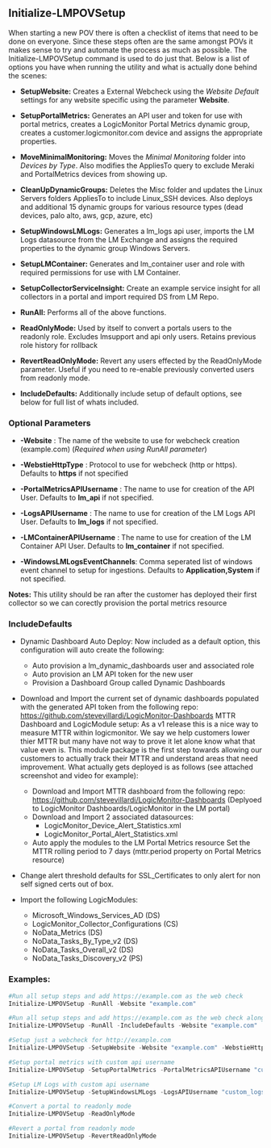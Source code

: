 ## Initialize-LMPOVSetup

When starting a new POV there is often a checklist of items that need to be done on everyone. Since these steps often are the same amongst POVs it makes sense to try and automate the process as much as possible. The Initialize-LMPOVSetup command is used to do just that. Below is a list of options you have when running the utility and what is actually done behind the scenes:

- **SetupWebsite:** Creates a External Webcheck using the _Website Default_ settings for any website specific using the parameter **Website**.

- **SetupPortalMetrics:** Generates an API user and token for use with portal metrics, creates a LogicMonitor Portal Metrics dynamic group, creates a customer.logicmonitor.com device and assigns the appropriate properties.

- **MoveMinimalMonitoring:** Moves the _Minimal Monitoring_ folder into _Devices by Type_. Also modifies the AppliesTo query to exclude Meraki and PortalMetrics devices from showing up.

- **CleanUpDynamicGroups:** Deletes the Misc folder and updates the Linux Servers folders AppliesTo to include Linux_SSH devices. Also deploys and additional 15 dynamic groups for various resource types (dead devices, palo alto, aws, gcp, azure, etc)

- **SetupWindowsLMLogs:** Generates a lm_logs api user, imports the LM Logs datasource from the LM Exchange and assigns the required properties to the dynamic group Windows Servers.

- **SetupLMContainer:** Generates and lm_container user and role with required permissions for use with LM Container.

- **SetupCollectorServiceInsight:** Create an example service insight for all collectors in a portal and import required DS from LM Repo.

- **RunAll:** Performs all of the above functions.

- **ReadOnlyMode:** Used by itself to convert a portals users to the readonly role. Excludes lmsupport and api only users. Retains previous role history for rollback

- **RevertReadOnlyMode:** Revert any users effected by the ReadOnlyMode parameter. Useful if you need to re-enable previously converted users from readonly mode.

- **IncludeDefaults:** Additionally include setup of default options, see below for full list of whats included.

### Optional Parameters

- **-Website** : The name of the website to use for webcheck creation (example.com) (*Required when using RunAll parameter*)

- **-WebstieHttpType** : Protocol to use for webcheck (http or https). Defaults to **https** if not specified

- **-PortalMetricsAPIUsername** : The name to use for creation of the API User. Defaults to **lm_api** if not specified.

- **-LogsAPIUsername** : The name to use for creation of the LM Logs API User. Defaults to **lm_logs** if not specified.

- **-LMContainerAPIUsername** : The name to use for creation of the LM Container API User. Defaults to **lm_container** if not specified.

- **-WindowsLMLogsEventChannels**: Comma seperated list of windows event channel to setup for ingestions. Defaults to **Application,System** if not specified.

**Notes:** This utility should be ran after the customer has deployed their first collector so we can corectly provision the portal metrics resource

### IncludeDefaults

- Dynamic Dashboard Auto Deploy: Now included as a default option, this configuration will auto create the following:
    - Auto provision a lm_dynamic_dashboards user and associated role
    - Auto provision an LM API token for the new user
    - Provision a Dashboard Group called Dynamic Dashboards

- Download and Import the current set of dynamic dashboards populated with the generated API token from the following repo: https://github.com/stevevillardi/LogicMonitor-Dashboards MTTR Dashboard and LogicModule setup: As a v1 release this is a nice way to measure MTTR within logicmonitor. We say we help customers lower thier MTTR but many have not way to prove it let alone know what that value even is. This module package is the first step towards allowing our customers to actually track their MTTR and understand areas that need improvement. What actually gets deployed is as follows (see attached screenshot and video for example):
    - Download and Import MTTR dashboard from the following repo: https://github.com/stevevillardi/LogicMonitor-Dashboards (Deplyoed to LogicMonitor Dashboards/LogicMonitor in the LM portal)
    - Download and Import 2 associated datasources:
        - LogicMonitor_Device_Alert_Statistics.xml
        - LogicMonitor_Portal_Alert_Statistics.xml
    - Auto apply the modules to the LM Portal Metrics resource
    Set the MTTR rolling period to 7 days (mttr.period property on Portal Metrics resource)
- Change alert threshold defaults for SSL_Certificates to only alert for non self signed certs out of box.
- Import the following LogicModules:
    - Microsoft_Windows_Services_AD (DS)
    - LogicMonitor_Collector_Configurations (CS)
    - NoData_Metrics (DS)
    - NoData_Tasks_By_Type_v2 (DS)
    - NoData_Tasks_Overall_v2 (DS)
    - NoData_Tasks_Discovery_v2 (PS)

### Examples:

```powershell
#Run all setup steps and add https://example.com as the web check
Initialize-LMPOVSetup -RunAll -Website "example.com"

#Run all setup steps and add https://example.com as the web check along with additional defaults
Initialize-LMPOVSetup -RunAll -IncludeDefaults -Website "example.com"

#Setup just a webcheck for http://example.com
Initialize-LMPOVSetup -SetupWebsite -Website "example.com" -WebstieHttpType "http"

#Setup portal metrics with custom api username
Initialize-LMPOVSetup -SetupPortalMetrics -PortalMetricsAPIUsername "custom_name"

#Setup LM Logs with custom api username
Initialize-LMPOVSetup -SetupWindowsLMLogs -LogsAPIUsername "custom_logs_name"

#Convert a portal to readonly mode
Initialize-LMPOVSetup -ReadOnlyMode

#Revert a portal from readonly mode
Initialize-LMPOVSetup -RevertReadOnlyMode
```
